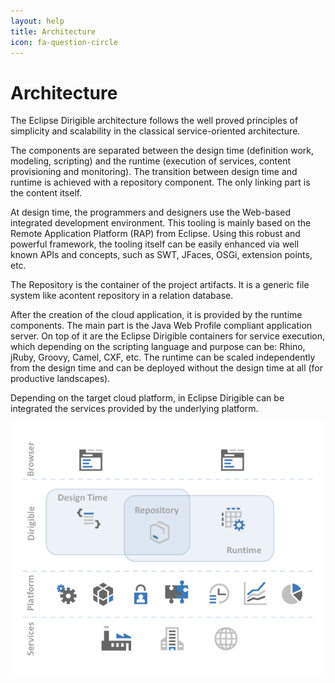 ```yaml
---
layout: help
title: Architecture
icon: fa-question-circle
---
```


Architecture
===

The Eclipse Dirigible architecture follows the well proved principles of simplicity and scalability in the classical service-oriented architecture.

The components are separated between the design time (definition work, modeling, scripting) and the runtime (execution of services, content provisioning and monitoring). The transition between design time and runtime is achieved with a repository component. The only linking part is the content itself.

At design time, the programmers and designers use the Web-based integrated development environment. This tooling is mainly based on the Remote Application Platform (RAP) from Eclipse. Using this robust and powerful framework, the tooling itself can be easily enhanced via well known APIs and concepts, such as SWT, JFaces, OSGi, extension points, etc.

The Repository is the container of the project artifacts. It is a generic file system like acontent repository in a relation database.

After the creation of the cloud application, it is provided by the runtime components. The main part is the Java Web Profile compliant application server. On top of it are the Eclipse Dirigible containers for service execution, which depending on the scripting language and purpose can be: Rhino, jRuby, Groovy, Camel, CXF, etc. The runtime can be scaled independently from the design time and can be deployed without the design time at all (for productive landscapes).

Depending on the target cloud platform, in Eclipse Dirigible can be integrated the services provided by the underlying platform.

![Dirigible Components](images/architecture.png)


